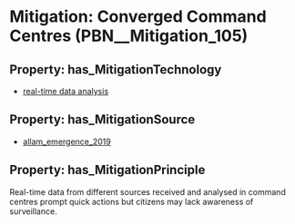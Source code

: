 # Mitigation: __Converged Command     Centres__ (PBN__Mitigation_105)

## Property: has_MitigationTechnology

* [real-time data analysis](../Technology/PBN__Technology_2005)

## Property: has_MitigationSource

* [allam_emergence_2019](../Article/PBN__Article_15)

## Property: has_MitigationPrinciple

Real-time data from different sources received and analysed in command centres prompt quick actions but citizens may lack awareness of surveillance.

